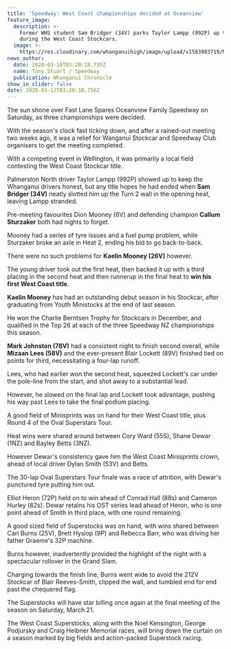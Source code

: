 ```yaml
---
title: 'Speedway: West Coast championships decided at Oceanview'
feature_image:
  description: >-
    Former WHS student Sam Bridger (34V) parks Taylor Lampp (992P) up the wall
    during the West Coast Stockcars.
  image: >-
    https://res.cloudinary.com/whanganuihigh/image/upload/v1583983719/News/Sam_Bridger._Chron_10.3.20.jpg
news_author:
  date: 2020-03-10T03:20:18.735Z
  name: Tony Stuart / Speedway
  publication: Whanganui Chronicle
show_in_slider: false
date: 2020-03-12T03:20:18.756Z
---
```

The sun shone over Fast Lane Spares Oceanview Family Speedway on Saturday, as three championships were decided.

With the season's clock fast ticking down, and after a rained-out meeting two weeks ago, it was a relief for Wanganui Stockcar and Speedway Club organisers to get the meeting completed.

With a competing event in Wellington, it was primarily a local field contesting the West Coast Stockcar title.

Palmerston North driver Taylor Lampp (992P) showed up to keep the Whanganui drivers honest, but any title hopes he had ended when **Sam Bridger (34V)** neatly slotted him up the Turn 2 wall in the opening heat, leaving Lampp stranded.

Pre-meeting favourites Dion Mooney (6V) and defending champion **Callum Sturzaker** both had nights to forget.

Mooney had a series of tyre issues and a fuel pump problem, while Sturzaker broke an axle in Heat 2, ending his bid to go back-to-back.

There were no such problems for **Kaelin Mooney (26V)** however.

The young driver took out the first heat, then backed it up with a third placing in the second heat and then runnerup in the final heat to **win his first West Coast title**.

**Kaelin Mooney** has had an outstanding debut season in his Stockcar, after graduating from Youth Ministocks at the end of last season.

He won the Charlie Berntsen Trophy for Stockcars in December, and qualified in the Top 26 at each of the three Speedway NZ championships this season.

**Mark Johnston (78V)** had a consistent night to finish second overall, while **Mizaan Lees (58V)** and the ever-present Blair Lockett (89V) finished tied on points for third, necessitating a four-lap runoff.

Lees, who had earlier won the second heat, squeezed Lockett's car under the pole-line from the start, and shot away to a substantial lead.

However, he slowed on the final lap and Lockett took advantage, pushing his way past Lees to take the final podium placing.

A good field of Minisprints was on hand for their West Coast title, plus Round 4 of the Oval Superstars Tour.

Heat wins were shared around between Cory Ward (55S), Shane Dewar (1NZ) and Bayley Betts (3NZ).

However Dewar's consistency gave him the West Coast Minisprints crown, ahead of local driver Dylan Smith (53V) and Betts.

The 30-lap Oval Superstars Tour finale was a race of attrition, with Dewar's punctured tyre putting him out.

Elliot Heron (72P) held on to win ahead of Conrad Hall (88s) and Cameron Hurley (82s).
Dewar retains his OST series lead ahead of Heron, who is one point ahead of Smith in third place, with one round remaining.

A good sized field of Superstocks was on hand, with wins shared between Carl Burns (25V), Brett Hyslop (9P) and Rebecca Barr, who was driving her father Graeme's 32P machine.

Burns however, inadvertently provided the highlight of the night with a spectacular rollover in the Grand Slam.

Charging towards the finish line, Burns went wide to avoid the 212V Stockcar of Blair Reeves-Smith, clipped the wall, and tumbled end for end past the chequered flag.

The Superstocks will have star billing once again at the final meeting of the season on Saturday, March 21.

The West Coast Superstocks, along with the Noel Kensington, George Podjursky and Craig Heibner Memorial races, will bring down the curtain on a season marked by big fields and action-packed Superstock racing.
